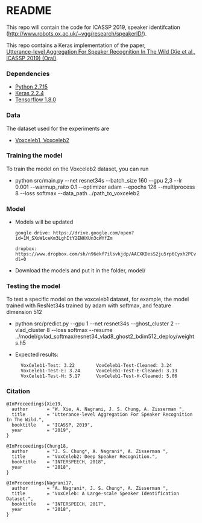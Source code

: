 # README #

This repo will contain the code for ICASSP 2019, speaker identifcation (http://www.robots.ox.ac.uk/~vgg/research/speakerID/).

This repo contains a Keras implementation of the paper,     
[Utterance-level Aggregation For Speaker Recognition In The Wild (Xie et al., ICASSP 2019) (Oral)](http://www.robots.ox.ac.uk/~vgg/publications/2019/Xie19a/xie19a.pdf).

### Dependencies
- [Python 2.7.15](https://www.continuum.io/downloads)
- [Keras 2.2.4](https://keras.io/)
- [Tensorflow 1.8.0](https://www.tensorflow.org/)

### Data
The dataset used for the experiments are

- [Voxceleb1, Voxceleb2](http://www.robots.ox.ac.uk/~vgg/data/voxceleb/)

### Training the model
To train the model on the Voxceleb2 dataset, you can run

- python src/main.py --net resnet34s --batch_size 160 --gpu 2,3 --lr 0.001 --warmup_raito 0.1 --optimizer adam --epochs 128 --multiprocess 8 --loss softmax --data_path ../path_to_voxceleb2

### Model 
- Models will be updated 

      google drive: https://drive.google.com/open?id=1M_SXoW1ceKm3LghItY2ENKKUn3cWYfZm

      dropbox: https://www.dropbox.com/sh/n96ekf7ilsvkjdp/AACXKDesS2ju5rp6Cyxh2PCva?dl=0
      
- Download the models and put it in the folder, model/

### Testing the model
To test a specific model on the voxceleb1 dataset, 
for example, the model trained with ResNet34s trained by adam with softmax, and feature dimension 512

- python src/predict.py --gpu 1 --net resnet34s --ghost_cluster 2 --vlad_cluster 8 --loss softmax --resume ../model/gvlad_softmax/resnet34_vlad8_ghost2_bdim512_deploy/weights.h5 

- Expected results: 

        VoxCeleb1-Test: 3.22        VoxCeleb1-Test-Cleaned: 3.24
        VoxCeleb1-Test-E: 3.24      VoxCeleb1-Test-E-Cleaned: 3.13
        VoxCeleb1-Test-H: 5.17      VoxCeleb1-Test-H-Cleaned: 5.06

### Citation
```
@InProceedings{Xie19,
  author       = "W. Xie, A. Nagrani, J. S. Chung, A. Zisserman ",
  title        = "Utterance-level Aggregation For Speaker Recognition In The Wild.",
  booktitle    = "ICASSP, 2019",
  year         = "2019",
}

@InProceedings{Chung18,
  author       = "J. S. Chung*, A. Nagrani*, A. Zisserman ",
  title        = "VoxCeleb2: Deep Speaker Recognition.",
  booktitle    = "INTERSPEECH, 2018",
  year         = "2018",
}

@InProceedings{Nagrani17,
  author       = "A. Nagrani*, J. S. Chung*, A. Zisserman ",
  title        = "VoxCeleb: A Large-scale Speaker Identification Dataset.",
  booktitle    = "INTERSPEECH, 2017",
  year         = "2018",
}
```


